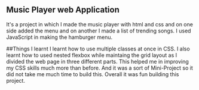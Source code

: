 ## Music Player web Application
It's a project in which I made the music player with html and css and on one side added the menu and on another I made a list of trending songs. I used JavaScript in making the hamburger menu.

##Things I learnt
I learnt how to use multiple classes at once in CSS. I also learnt how to used nested flexbox while maintaing the grid layout as I divided the web page in three different parts.
This helped me in improving my CSS skills much more than before. And it was a sort of Mini-Project so it did not take me much time to build this.
Overall it was fun building this project.
